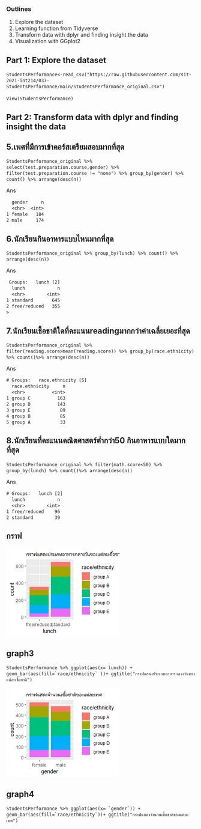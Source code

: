 
### Outlines
1. Explore the dataset
2. Learning function from Tidyverse
3. Transform data with dplyr and finding insight the data
4. Visualization with GGplot2

## Part 1: Explore the dataset

```
StudentsPerformance<-read_csv("https://raw.githubusercontent.com/sit-2021-int214/037-StudentsPerformance/main/StudentsPerformance_original.csv")

View(StudentsPerformance)

```

## Part 2: Transform data with dplyr and finding insight the data

## 5.เพศที่มีการเข้าคอร์สเตรียมสอบมากที่สุด

```
StudentsPerformance_original %>% select(test.preparation.course,gender) %>% filter(test.preparation.course != "none") %>% group_by(gender) %>% count() %>% arrange(desc(n))
```

Ans
```
  gender     n
  <chr>  <int>
1 female   184
2 male     174
```


## 6.นักเรียนกินอาหารแบบไหนมากที่สุด

```
StudentsPerformance_original %>% group_by(lunch) %>% count() %>% arrange(desc(n))
```


Ans
```
 Groups:   lunch [2]
  lunch            n
  <chr>        <int>
1 standard       645
2 free/reduced   355
> 
```



## 7.นักเรียนเชื้อชาติใดที่คะแนนreadingมากกว่าค่าเฉลี่ยเยอะที่สุด

```
StudentsPerformance_original %>% filter(reading.score>mean(reading.score)) %>% group_by(race.ethnicity) %>% count()%>% arrange(desc(n))
```
Ans
```
# Groups:   race.ethnicity [5]
  race.ethnicity     n
  <chr>          <int>
1 group C          163
2 group D          143
3 group E           89
4 group B           85
5 group A           33
```



## 8.นักเรียนที่คะแนนคณิตศาสตร์ตํ่ากว่า50 กินอาหารแบบใดมากที่สุด

```
StudentsPerformance_original %>% filter(math.score<50) %>% group_by(lunch) %>% count()%>% arrange(desc(n))
```

Ans
```
# Groups:   lunch [2]
  lunch            n
  <chr>        <int>
1 free/reduced    96
2 standard        39
```


## กราฟ


![graph 3](graph3.png)

## graph3
```
StudentsPerformance %>% ggplot(aes(x= lunch)) + geom_bar(aes(fill=`race/ethnicity` ))+ ggtitle("กราฟแสดงประเภทอาหารกลางวันของแต่ละเชื้อชาติ")

```
![graph 4](graph4.png)

## graph4
```
StudentsPerformance %>% ggplot(aes(x= `gender`)) + geom_bar(aes(fill=`race/ethnicity`))+ ggtitle("กราฟแสดงจำนวนเชื้อชาติของแต่ละเพศ")

```































